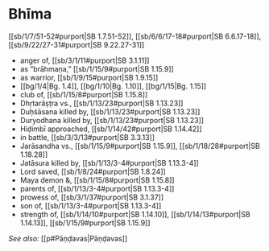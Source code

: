 # Bhīma

[[sb/1/7/51-52#purport|SB 1.7.51-52]], [[sb/6/6/17-18#purport|SB 6.6.17-18]], [[sb/9/22/27-31#purport|SB 9.22.27-31]]

* anger of, [[sb/3/1/11#purport|SB 3.1.11]]
* as ”brāhmaṇa,” [[sb/1/15/9#purport|SB 1.15.9]]
* as warrior, [[sb/1/9/15#purport|SB 1.9.15]]
*  [[bg/1/4|Bg. 1.4]], [[bg/1/10|Bg. 1.10]], [[bg/1/15|Bg. 1.15]]
* club of, [[sb/1/15/8#purport|SB 1.15.8]]
* Dhṛtarāṣṭra vs., [[sb/1/13/23#purport|SB 1.13.23]]
* Duḥśāsana killed by, [[sb/1/13/23#purport|SB 1.13.23]]
* Duryodhana killed by, [[sb/1/13/23#purport|SB 1.13.23]]
* Hiḍimbī approached, [[sb/1/14/42#purport|SB 1.14.42]]
* in battle, [[sb/3/3/13#purport|SB 3.3.13]]
* Jarāsandha vs., [[sb/1/15/9#purport|SB 1.15.9]], [[sb/1/18/28#purport|SB 1.18.28]]
* Jatāsura killed by, [[sb/1/13/3-4#purport|SB 1.13.3-4]]
* Lord saved, [[sb/1/8/24#purport|SB 1.8.24]]
* Maya demon &, [[sb/1/15/8#purport|SB 1.15.8]]
* parents of, [[sb/1/13/3-4#purport|SB 1.13.3-4]]
* prowess of, [[sb/3/1/37#purport|SB 3.1.37]]
* son of, [[sb/1/13/3-4#purport|SB 1.13.3-4]]
* strength of, [[sb/1/14/10#purport|SB 1.14.10]], [[sb/1/14/13#purport|SB 1.14.13]], [[sb/1/15/9#purport|SB 1.15.9]]

*See also:* [[p#Pāṇḍavas|Pāṇḍavas]]

